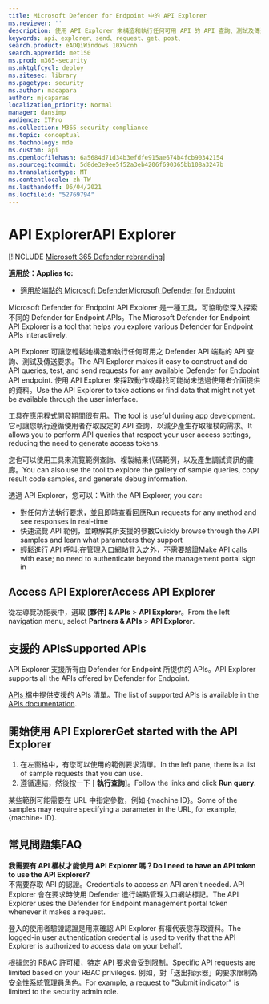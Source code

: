 ```yaml
---
title: Microsoft Defender for Endpoint 中的 API Explorer
ms.reviewer: ''
description: 使用 API Explorer 來構造和執行任何可用 API 的 API 查詢、測試及傳送要求
keywords: api、explorer、send、request、get、post、
search.product: eADQiWindows 10XVcnh
search.appverid: met150
ms.prod: m365-security
ms.mktglfcycl: deploy
ms.sitesec: library
ms.pagetype: security
ms.author: macapara
author: mjcaparas
localization_priority: Normal
manager: dansimp
audience: ITPro
ms.collection: M365-security-compliance
ms.topic: conceptual
ms.technology: mde
ms.custom: api
ms.openlocfilehash: 6a5684d71d34b3efdfe915ae674b4fcb90342154
ms.sourcegitcommit: 5d8de3e9ee5f52a3eb4206f690365bb108a3247b
ms.translationtype: MT
ms.contentlocale: zh-TW
ms.lasthandoff: 06/04/2021
ms.locfileid: "52769794"
---
```

# <a name="api-explorer"></a><span data-ttu-id="15693-104">API Explorer</span><span class="sxs-lookup"><span data-stu-id="15693-104">API Explorer</span></span>

[!INCLUDE [Microsoft 365 Defender rebranding](../../includes/microsoft-defender.md)]

<span data-ttu-id="15693-105">**適用於：**</span><span class="sxs-lookup"><span data-stu-id="15693-105">**Applies to:**</span></span>
- [<span data-ttu-id="15693-106">適用於端點的 Microsoft Defender</span><span class="sxs-lookup"><span data-stu-id="15693-106">Microsoft Defender for Endpoint</span></span>](https://go.microsoft.com/fwlink/?linkid=2154037)


<span data-ttu-id="15693-107">Microsoft Defender for Endpoint API Explorer 是一種工具，可協助您深入探索不同的 Defender for Endpoint APIs。</span><span class="sxs-lookup"><span data-stu-id="15693-107">The Microsoft Defender for Endpoint API Explorer is a tool that helps you explore various Defender for Endpoint APIs interactively.</span></span> 

<span data-ttu-id="15693-108">API Explorer 可讓您輕鬆地構造和執行任何可用之 Defender API 端點的 API 查詢、測試及傳送要求。</span><span class="sxs-lookup"><span data-stu-id="15693-108">The API Explorer makes it easy to construct and do API queries, test, and send requests for any available Defender for Endpoint API endpoint.</span></span> <span data-ttu-id="15693-109">使用 API Explorer 來採取動作或尋找可能尚未透過使用者介面提供的資料。</span><span class="sxs-lookup"><span data-stu-id="15693-109">Use the API Explorer to take actions or find data that might not yet be available through the user interface.</span></span>

<span data-ttu-id="15693-110">工具在應用程式開發期間很有用。</span><span class="sxs-lookup"><span data-stu-id="15693-110">The tool is useful during app development.</span></span> <span data-ttu-id="15693-111">它可讓您執行遵循使用者存取設定的 API 查詢，以減少產生存取權杖的需求。</span><span class="sxs-lookup"><span data-stu-id="15693-111">It allows you to perform API queries that respect your user access settings, reducing the need to generate access tokens.</span></span>

<span data-ttu-id="15693-112">您也可以使用工具來流覽範例查詢、複製結果代碼範例，以及產生調試資訊的畫廊。</span><span class="sxs-lookup"><span data-stu-id="15693-112">You can also use the tool to explore the gallery of sample queries, copy result code samples, and generate debug information.</span></span>

<span data-ttu-id="15693-113">透過 API Explorer，您可以：</span><span class="sxs-lookup"><span data-stu-id="15693-113">With the API Explorer, you can:</span></span>

- <span data-ttu-id="15693-114">對任何方法執行要求，並且即時查看回應</span><span class="sxs-lookup"><span data-stu-id="15693-114">Run requests for any method and see responses in real-time</span></span>
- <span data-ttu-id="15693-115">快速流覽 API 範例，並瞭解其所支援的參數</span><span class="sxs-lookup"><span data-stu-id="15693-115">Quickly browse through the API samples and learn what parameters they support</span></span>
- <span data-ttu-id="15693-116">輕鬆進行 API 呼叫;在管理入口網站登入之外，不需要驗證</span><span class="sxs-lookup"><span data-stu-id="15693-116">Make API calls with ease; no need to authenticate beyond the management portal sign in</span></span>

## <a name="access-api-explorer"></a><span data-ttu-id="15693-117">Access API Explorer</span><span class="sxs-lookup"><span data-stu-id="15693-117">Access API Explorer</span></span>

<span data-ttu-id="15693-118">從左導覽功能表中，選取 [**夥伴] & APIs**  >  **API Explorer**。</span><span class="sxs-lookup"><span data-stu-id="15693-118">From the left navigation menu, select **Partners & APIs** > **API Explorer**.</span></span>

## <a name="supported-apis"></a><span data-ttu-id="15693-119">支援的 APIs</span><span class="sxs-lookup"><span data-stu-id="15693-119">Supported APIs</span></span>

<span data-ttu-id="15693-120">API Explorer 支援所有由 Defender for Endpoint 所提供的 APIs。</span><span class="sxs-lookup"><span data-stu-id="15693-120">API Explorer supports all the APIs offered by Defender for Endpoint.</span></span>
  
<span data-ttu-id="15693-121">[APIs 檔](apis-intro.md)中提供支援的 APIs 清單。</span><span class="sxs-lookup"><span data-stu-id="15693-121">The list of supported APIs is available in the [APIs documentation](apis-intro.md).</span></span> 

## <a name="get-started-with-the-api-explorer"></a><span data-ttu-id="15693-122">開始使用 API Explorer</span><span class="sxs-lookup"><span data-stu-id="15693-122">Get started with the API Explorer</span></span>

1. <span data-ttu-id="15693-123">在左窗格中，有您可以使用的範例要求清單。</span><span class="sxs-lookup"><span data-stu-id="15693-123">In the left pane, there is a list of sample requests that you can use.</span></span> 
2. <span data-ttu-id="15693-124">遵循連結，然後按一下 [ **執行查詢**]。</span><span class="sxs-lookup"><span data-stu-id="15693-124">Follow the links and click **Run query**.</span></span> 

<span data-ttu-id="15693-125">某些範例可能需要在 URL 中指定參數，例如 {machine ID}。</span><span class="sxs-lookup"><span data-stu-id="15693-125">Some of the samples may require specifying a parameter in the URL, for example, {machine- ID}.</span></span>

## <a name="faq"></a><span data-ttu-id="15693-126">常見問題集</span><span class="sxs-lookup"><span data-stu-id="15693-126">FAQ</span></span>

<span data-ttu-id="15693-127">**我需要有 API 權杖才能使用 API Explorer 嗎？**</span><span class="sxs-lookup"><span data-stu-id="15693-127">**Do I need to have an API token to use the API Explorer?**</span></span> <br>
<span data-ttu-id="15693-128">不需要存取 API 的認證。</span><span class="sxs-lookup"><span data-stu-id="15693-128">Credentials to access an API aren't needed.</span></span> <span data-ttu-id="15693-129">API Explorer 會在要求時使用 Defender 進行端點管理入口網站標記。</span><span class="sxs-lookup"><span data-stu-id="15693-129">The API Explorer uses the Defender for Endpoint management portal token whenever it makes a request.</span></span>

<span data-ttu-id="15693-130">登入的使用者驗證認證是用來確認 API Explorer 有權代表您存取資料。</span><span class="sxs-lookup"><span data-stu-id="15693-130">The logged-in user authentication credential is used to verify that the API Explorer is authorized to access data on your behalf.</span></span>

<span data-ttu-id="15693-131">根據您的 RBAC 許可權，特定 API 要求會受到限制。</span><span class="sxs-lookup"><span data-stu-id="15693-131">Specific API requests are limited based on your RBAC privileges.</span></span> <span data-ttu-id="15693-132">例如，對「送出指示器」的要求限制為安全性系統管理員角色。</span><span class="sxs-lookup"><span data-stu-id="15693-132">For example, a request to "Submit indicator" is limited to the security admin role.</span></span> 
